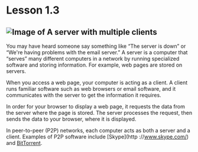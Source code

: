 # Lesson 1.3

## ![Image of A server with multiple clients](https://lh6.googleusercontent.com/jTXNrgJG-26Hlze98yoqqRmeJ1BVsc1inQaPFtjAbPjRfs8QV2KRZZOsNZEhowsMY80qWFtOP0XU0xzZLCTeeJXtHAr-3UQftyUJPPgRNOsAdXbVjp31ayVN5CJD_kponniYBNM)

You may have heard someone say something like “The server is down” or
“We're having problems with the email server.” A server is a computer
that “serves” many different computers in a network by running
specialized software and storing information. For example, web pages are
stored on servers.

When you access a web page, your computer is acting as a client. A
client runs familiar software such as web browsers or email software,
and it communicates with the server to get the information it requires.

In order for your browser to display a web page, it requests the data
from the server where the page is stored. The server processes the
request, then sends the data to your browser, where it is displayed.

In peer-to-peer (P2P) networks, each computer acts as both a server and
a client. Examples of P2P software include
[Skype](http        ://www.skype.com/) and
[BitTorrent](http://www.bittorrent.com/).
